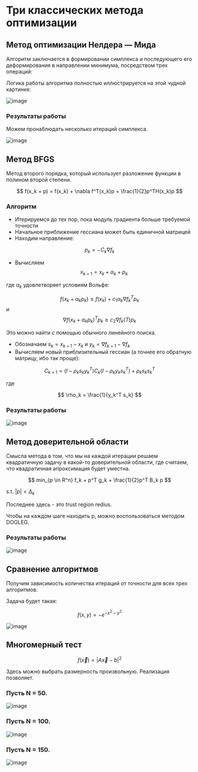 # Три классических метода оптимизации

## Метод оптимизации Нелдера — Мида

Алгоритм заключается в формировании симплекса и последующего его деформирования в направлении минимума, посредством трех операций:

Логика работы алгоритма полностью иллюстрируется на этой чудной картинке:

![image](https://github.com/timattt/Computational-math/assets/25401699/42770efd-cdff-42aa-934c-58eff44c1da8)

### Результаты работы

Можем пронаблюдать несколько итераций симплекса.

![image](https://github.com/timattt/Computational-math/assets/25401699/81c00072-c4fb-4374-bc88-d10b1af020e3)

## Метод BFGS

Метод второго порядка, который использует разложение функции в полином второй степени.

$$
f(x_k + p) = f(x_k) + \nabla f^T(x_k)p + \frac{1}{2}p^TH(x_k)p
$$

### Алгоритм

* Итерируемся до тех пор, пока модуль градиента больше требуемой точности
* Начальное приближение гессиана может быть единичной матрицей
* Находим направление:

$$
p_k = -C_k \nabla f_k
$$

* Вычисляем $$x_{k+1} = x_k + \alpha_k + p_k$$

где $\alpha_k$ удовлетворяет условиям Вольфе:

$$
f(x_k + \alpha_k p_k) \leq f(x_k) + c_1 \alpha_k \nabla f_k^T p_k
$$
и
$$
\nabla f(x_k + \alpha_k p_k)^T p_k \geq c_2 \nabla f_k(T) p_k
$$

Это можно найти с помощью обычного линейного поиска.

* Обозначаем $s_k = x_{k+1} - x_k$ и $y_k = \nabla f_{k+1} - \nabla f_k$
* Вычисляем новый приблизительный гессиан (а точнее его обратную матрицу, ибо так проще): 

$$
C_{k+1} = (I - \rho_k s_k y_k^T)C_k(I - \rho_k y_k s_k^T) + \rho_k s_k s_k^T
$$

где

$$
\rho_k = \frac{1}{y_k^T s_k}
$$

### Результаты работы

![image](https://github.com/timattt/Computational-math/assets/25401699/32301993-7114-4753-9480-2f2abc71f937)

## Метод доверительной области

Смысла метода в том, что мы на каждой итерации решаем квадратичную задачу в какой-то доверительной области, где считаем, что квадратичная апроксимация будет уместна.

$$
min_{p \in R^n} f_k + p^T g_k + \frac{1}{2}p^T B_k p
$$

s.t. $|p| < \Delta_k$

Последнее здесь - это trust region redius.

Чтобы на каждом шаге находить p, можно воспользоваться методом DOGLEG.

### Результаты работы

![image](https://github.com/timattt/Computational-math/assets/25401699/8bfeda78-a4ec-454d-bb46-a53021a18438)

## Сравнение алгоритмов

Получим зависимость количества итераций от точности для всех трех алгоритмов.

Задача будет такая:

$$
f(x, y) = - e^{-x^2 - y^2}
$$

![image](https://github.com/timattt/Computational-math/assets/25401699/8bf3db5d-5bad-4be5-b1f1-cec709ffbe69)

## Многомерный тест

$$
f(\vec x) = |A \vec x - b|^2
$$

Здесь можно выбрать размерность произвольную. Реализация позволяет.

### Пусть N = 50.

![image](https://github.com/timattt/Computational-math/assets/25401699/ead0347d-1481-47c3-b201-b6c025a3b9c6)

### Пусть N = 100.

![image](https://github.com/timattt/Computational-math/assets/25401699/fc2211b8-7810-4d3e-9e54-34180102a36b)

### Пусть N = 150.

![image](https://github.com/timattt/Computational-math/assets/25401699/dc674507-2774-4792-82c6-dbd83b5af561)



